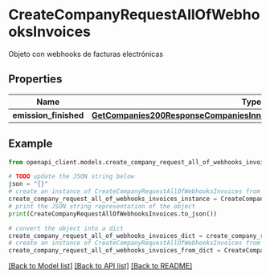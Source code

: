 # CreateCompanyRequestAllOfWebhooksInvoices

Objeto con webhooks de facturas electrónicas

## Properties

Name | Type | Description | Notes
------------ | ------------- | ------------- | -------------
**emission_finished** | [**GetCompanies200ResponseCompaniesInnerWebhooksPayrollsEmissionFinished**](GetCompanies200ResponseCompaniesInnerWebhooksPayrollsEmissionFinished.md) |  | [optional] 

## Example

```python
from openapi_client.models.create_company_request_all_of_webhooks_invoices import CreateCompanyRequestAllOfWebhooksInvoices

# TODO update the JSON string below
json = "{}"
# create an instance of CreateCompanyRequestAllOfWebhooksInvoices from a JSON string
create_company_request_all_of_webhooks_invoices_instance = CreateCompanyRequestAllOfWebhooksInvoices.from_json(json)
# print the JSON string representation of the object
print(CreateCompanyRequestAllOfWebhooksInvoices.to_json())

# convert the object into a dict
create_company_request_all_of_webhooks_invoices_dict = create_company_request_all_of_webhooks_invoices_instance.to_dict()
# create an instance of CreateCompanyRequestAllOfWebhooksInvoices from a dict
create_company_request_all_of_webhooks_invoices_from_dict = CreateCompanyRequestAllOfWebhooksInvoices.from_dict(create_company_request_all_of_webhooks_invoices_dict)
```
[[Back to Model list]](../README.md#documentation-for-models) [[Back to API list]](../README.md#documentation-for-api-endpoints) [[Back to README]](../README.md)


